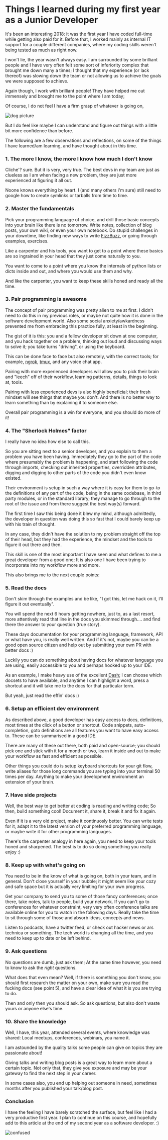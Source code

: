 # Things I learned during my first year as a Junior Developer


It's been an interesting 2018: it was the first year I have coded full-time while getting also paid for it.
Before that, I worked mainly as internal IT support for a couple different companies, where my coding skills weren't being tested as much as right now.

I won't lie, the year wasn't always easy. I am surrounded by some brilliant people and I have very often felt some sort of inferiority complex that brought me down many a times; I thought that my experience (or lack thereof) was slowing down the team or not allowing us to achieve the goals we were supposed to achieve.

Again though, I work with brilliant people! They have helped me out immensely and brought me to the point where I am today;

Of course, I do not feel I have a firm grasp of whatever is going on,

![dog picture](https://i.imgur.com/gjSgBW6.jpg)

But I do feel like maybe I can understand and figure out things with a little bit more confidence than before.

The following are a few observations and reflections, on some of the things I have learned/am learning, and have thought about in this time.

### 1. The more I know, the more I know how much I don't know

Cliche'? sure. But it is very, very true.
The best devs in my team are just as clueless as I am when facing a new problem, they are just more experienced at figuring it all out.

Noone knows everything by heart.
I (and many others i'm sure) still need to google how to create symlinks or tarballs from time to time.

### 2. Master the fundamentals

Pick your programming language of choice, and drill those basic concepts into your brain like there is no tomorrow.
Write notes, collection of blog posts, your own wiki, or even your own notebook.
Do stupid challenges in your downtime, like finding new ways to write [FizzBuzz](https://www.tomdalling.com/blog/software-design/fizzbuzz-in-too-much-detail/), or going through examples, exercises.

Like a carpenter and his tools, you want to get to a point where these basics are so ingrained in your head that they just come naturally to you.

You want to come to a point where you know the internals of python lists or dicts inside and out, and where you would use them and why.

And like the carpenter, you want to keep these skills honed and ready all the time.

### 3. Pair programming is awesome

The concept of pair programming was pretty alien to me at first. I didn't need to do this in my previous roles, or maybe not quite how it is done in the software development world.
Also some social anxiety/awkardness prevented me from embracing this practice fully, at least in the beginning.

The gist of it is this: you and a fellow developer sit down at one computer, and you hack together on a problem, thinking out loud and discussing ways to solve it; you take turns "driving", or using the keyboard.

This can be done face to face but also remotely, with the correct tools; for example, [ngrok](https://ngrok.com/), [tmux](https://hackernoon.com/a-gentle-introduction-to-tmux-8d784c404340), and any voice chat app.

Pairing with more experienced developers will allow you to pick their brain and "leech" off of their workflow, learning patterns, details, things to look at, tools.

Pairing with less experienced devs is also highly beneficial; their fresh mindset will see things that maybe you don't. And there is no better way to learn something than by explaining it to someone else.

Overall pair programming is a win for everyone, and you should do more of it!

### 4. The "Sherlock Holmes" factor

I really have no idea how else to call this.

So you are sitting next to a senior developer, and you explain to them a problem you have been having.
Immediately they go to the part of the code where presumably the problem is happening, and start following the code through imports, checking out inherited properties, overridden attributes, digging and digging to other parts of the code you didn't even know existed.

Their environment is setup in such a way where it is easy for them to go-to the definitions of any part of the code, being in the same codebase, in third party modules, or in the standard library; they manage to go through to the root of the issue and from there suggest the best way(s) forward.

The first time I saw this being done it blew my mind, although admittedly, the developer in question was doing this so fast that I could barely keep up with his train of thought.

In any case, they didn't have the solution to my problem straight off the top of their head, but they had the experience, the mindset and the tools to figure it out there and then.

This skill is one of the most important I have seen and what defines to me a great developer from a good one; It is also one I have been trying to incorporate into my workflow more and more.

This also brings me to the next couple points:

### 5. Read the docs

Don't skim through the examples and be like, "I got this, let me hack on it, I'll figure it out eventually".

You will spend the next 6 hours getting nowhere, just to, as a last resort, more attentively read that line in the docs you skimmed through.... and find there the answer to your question (true story).

These days documentation for your programming language, framework, API or what have you, is really well written. And if it's not, maybe you can be a good open source citizen and help out by submitting your own PR with better docs :)

Luckily you can do something about having docs for whatever language you are using, easily accessible to you and perhaps hooked up to your IDE.

As an example, I make heavy use of the excellent [Dash](https://kapeli.com/dash);
I can choose which docsets to have available, and anytime I can highlight a word, press a shortcut and it will take me to the docs for that particular term.

But yeah, just read the effin' docs :)

### 6. Setup an efficient dev environment

As described above, a good developer has easy access to docs, definitions, most times at the click of a button or shortcut.
Code snippets, auto-completion, goto definitions are all features you want to have easy access to.
These can be summarised in a good IDE.

There are many of these out there, both paid and open-source; you should pick one and stick with it for a month or two, learn it inside and out to make your workflow as fast and efficient as possible.

Other things you could do is setup keyboard shortcuts for your git flow, write aliases for those long commands you are typing into your terminal 50 times per day. Anything to make your development environment an extension of your brain.

### 7. Have side projects

Well, the best way to get better at coding is reading and writing code;
So then, build something cool!
Document it, share it, break it and fix it again.

Even if it is a very old project, make it continuosly better.
You can write tests for it, adapt it to the latest version of your preferred programming
language, or maybe write it for other programming languages.

There's the carpenter analogy in here again, you need to keep your tools honed and sharpened.
The best is to do so doing something you really enjoy :)

### 8. Keep up with what's going on

You need to be in the know of what is going on, both in your team, and in general.
Don't close yourself in your bubble; it might seem like your cozy and safe space but it is actually very limiting for your own progress.

Get your company to send you to some of those fancy conferences; once there, take notes, talk to people, build your network.
If you can't go to conferences for whatever constraint, very very often conference talks are available online for you to watch in the following days.
Really take the time to sit through some of those and absorb ideas, concepts and news.

Listen to podcasts, have a twitter feed, or check out hacker news or ars technica or something.
The tech world is changing all the time, and you need to keep up to date or be left behind.

### 9. Ask questions

No questions are dumb, just ask them;
At the same time however, you need to know to ask the *right* questions.

What does that even mean?
Well, if there is something you don't know, you should first research the matter on your own, make sure you read the fucking docs (see point 5), and have a clear idea of what it is you are trying to do.

Then and only then you should ask.
So ask questions, but also don't waste yours or anyone else's time.

### 10. Share the knowledge

Well, I have, this year, attended several events, where knowledge was shared:
Local meetups, conferences, webinars, you name it.

I am astounded by the quality talks some people can give on topics they are passionate about!

Giving talks and writing blog posts is a great way to learn more about a certain topic.
Not only that, they give you exposure and may be your gateway to find the next step in your career.

In some cases also, you end up helping out someone in need, sometimes months after you published your talk/blog post.

### Conclusion

I have the feeling I have barely scratched the surface, but feel like I had a very productive first year. I plan to continue on this course, and hopefully add to this article at the end of my second year as a software developer. :)

![confused](https://i.imgur.com/Xwp41UT.png)

